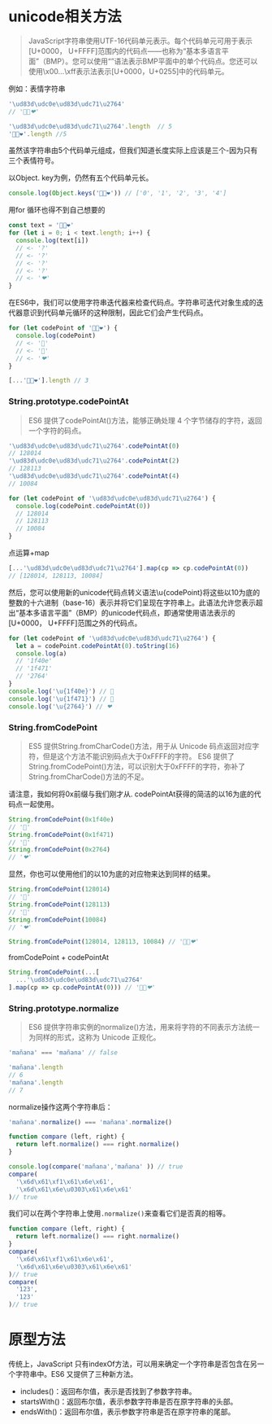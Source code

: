 # unicode相关方法

> JavaScript字符串使用UTF-16代码单元表示。每个代码单元可用于表示[U+0000， U+FFFF]范围内的代码点——也称为“基本多语言平面”（BMP）。您可以使用“”语法表示BMP平面中的单个代码点。您还可以使用\x00…\xff表示法表示[U+0000，U+0255]中的代码单元。

例如：表情字符串
```javascript
'\ud83d\udc0e\ud83d\udc71\u2764'
// '🐎👱❤'
```
```javascript
'\ud83d\udc0e\ud83d\udc71\u2764'.length  // 5
'🐎👱❤'.length //5
```
虽然该字符串由5个代码单元组成，但我们知道长度实际上应该是三个-因为只有三个表情符号。

以Object. key为例，仍然有五个代码单元长。
```javascript
console.log(Object.keys('🐎👱❤')) // ['0', '1', '2', '3', '4']
```

用for 循环也得不到自己想要的
```javascript
const text = '🐎👱❤'
for (let i = 0; i < text.length; i++) {
  console.log(text[i])
  // <- '?'
  // <- '?'
  // <- '?'
  // <- '?'
  // <- '❤'
}
```

在ES6中，我们可以使用字符串迭代器来检查代码点。字符串可迭代对象生成的迭代器意识到代码单元循环的这种限制，因此它们会产生代码点。
```javascript
for (let codePoint of '🐎👱❤') {
  console.log(codePoint)
  // <- '🐎'
  // <- '👱'
  // <- '❤'
}
```
```javascript
[...'🐎👱❤'].length // 3
```

### String.prototype.codePointAt
> ES6 提供了codePointAt()方法，能够正确处理 4 个字节储存的字符，返回一个字符的码点。

```javascript
'\ud83d\udc0e\ud83d\udc71\u2764'.codePointAt(0)
// 128014
'\ud83d\udc0e\ud83d\udc71\u2764'.codePointAt(2)
// 128113
'\ud83d\udc0e\ud83d\udc71\u2764'.codePointAt(4)
// 10084

for (let codePoint of '\ud83d\udc0e\ud83d\udc71\u2764') {
  console.log(codePoint.codePointAt(0))
  // 128014
  // 128113
  // 10084
}
```

点运算+map
```javascript
[...'\ud83d\udc0e\ud83d\udc71\u2764'].map(cp => cp.codePointAt(0))
// [128014, 128113, 10084]
```

然后，您可以使用新的unicode代码点转义语法\u{codePoint}将这些以10为底的整数的十六进制（base-16）表示并将它们呈现在字符串上。此语法允许您表示超出“基本多语言平面”（BMP）的unicode代码点，即通常使用语法表示的[U+0000， U+FFFF]范围之外的代码点。
```javascript
for (let codePoint of '\ud83d\udc0e\ud83d\udc71\u2764') {
  let a = codePoint.codePointAt(0).toString(16)
  console.log(a)
  // '1f40e'
  // '1f471'
  // '2764'
}
console.log('\u{1f40e}') // 🐎
console.log('\u{1f471}') // 👱
console.log('\u{2764}') // ❤
```

### String.fromCodePoint
> ES5 提供String.fromCharCode()方法，用于从 Unicode 码点返回对应字符，但是这个方法不能识别码点大于0xFFFF的字符。 ES6 提供了String.fromCodePoint()方法，可以识别大于0xFFFF的字符，弥补了String.fromCharCode()方法的不足。

请注意，我如何将0x前缀与我们刚才从. codePointAt获得的简洁的以16为底的代码点一起使用。

```javascript
String.fromCodePoint(0x1f40e)
// '🐎'
String.fromCodePoint(0x1f471)
// '👱'
String.fromCodePoint(0x2764)
// '❤'
```
显然，你也可以使用他们的以10为底的对应物来达到同样的结果。
```javascript
String.fromCodePoint(128014)
// '🐎'
String.fromCodePoint(128113)
// '👱'
String.fromCodePoint(10084)
// '❤'

String.fromCodePoint(128014, 128113, 10084) // '🐎👱❤'
```
fromCodePoint + codePointAt
```javascript
String.fromCodePoint(...[
  ...'\ud83d\udc0e\ud83d\udc71\u2764'
].map(cp => cp.codePointAt(0))) // '🐎👱❤'
```

### String.prototype.normalize

> ES6 提供字符串实例的normalize()方法，用来将字符的不同表示方法统一为同样的形式，这称为 Unicode 正规化。

```javascript
'mañana' === 'mañana' // false

'mañana'.length
// 6
'mañana'.length
// 7
```
normalize操作这两个字符串后：
```javascript
'mañana'.normalize() === 'mañana'.normalize()

function compare (left, right) {
  return left.normalize() === right.normalize()
}

console.log(compare('mañana','mañana' )) // true
compare(
  '\x6d\x61\xf1\x61\x6e\x61',
  '\x6d\x61\x6e\u0303\x61\x6e\x61'
)// true
```
我们可以在两个字符串上使用`.normalize()`来查看它们是否真的相等。
```javascript
function compare (left, right) {
  return left.normalize() === right.normalize()
}
compare(
  '\x6d\x61\xf1\x61\x6e\x61',
  '\x6d\x61\x6e\u0303\x61\x6e\x61'
)// true
compare(
  '123',
  '123'
)// true
```

# 原型方法

传统上，JavaScript 只有indexOf方法，可以用来确定一个字符串是否包含在另一个字符串中。ES6 又提供了三种新方法。  

* includes()：返回布尔值，表示是否找到了参数字符串。
* startsWith()：返回布尔值，表示参数字符串是否在原字符串的头部。
* endsWith()：返回布尔值，表示参数字符串是否在原字符串的尾部。
